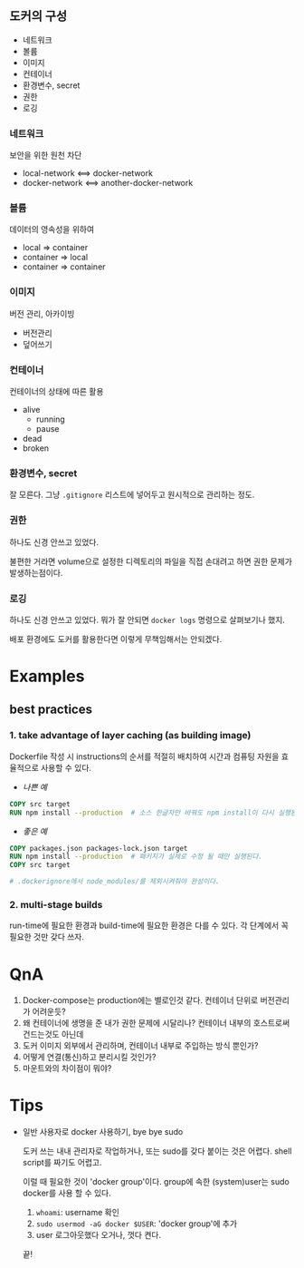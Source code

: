 ## 도커의 구성

- 네트워크
- 볼륨
- 이미지
- 컨테이너
- 환경변수, secret
- 권한
- 로깅

### 네트워크

보안을 위한 원천 차단

- local-network <==> docker-network
- docker-network <==> another-docker-network

### 볼륨

데이터의 영속성을 위하여

- local => container
- container => local
- container => container

### 이미지

버전 관리, 아카이빙

- 버전관리
- 덮어쓰기

### 컨테이너

컨테이너의 상태에 따른 활용

- alive
  - running
  - pause
- dead
- broken

### 환경변수, secret

잘 모른다. 그냥 `.gitignore` 리스트에 넣어두고 원시적으로 관리하는 정도.

### 권한

하나도 신경 안쓰고 있었다.

불편한 거라면 volume으로 설정한 디렉토리의 파일을 직접 손대려고 하면 권한 문제가 발생하는점이다.

### 로깅

하나도 신경 안쓰고 있었다. 뭐가 잘 안되면 `docker logs` 명령으로 살펴보기나 했지.

배포 환경에도 도커를 활용한다면 이렇게 무책임해서는 안되겠다.

# Examples

## best practices

### 1. take advantage of layer caching (as building image)

Dockerfile 작성 시 instructions의 순서를 적절히 배치하여 시간과 컴퓨팅 자원을 효율적으로 사용할 수 있다.

- _나쁜 예_

```Dockerfile
COPY src target
RUN npm install --production  # 소스 한글자만 바꿔도 npm install이 다시 실행된다.
```

- _좋은 예_

```Dockerfile
COPY packages.json packages-lock.json target
RUN npm install --production  # 패키지가 실제로 수정 될 때만 실행된다.
COPY src target

# .dockerignore에서 node_modules/를 제외시켜줘야 완성이다.
```

### 2. multi-stage builds

run-time에 필요한 환경과 build-time에 필요한 환경은 다를 수 있다. 각 단계에서 꼭 필요한 것만 갖다 쓰자.

# QnA

1. Docker-compose는 production에는 별로인것 같다. 컨테이너 단위로 버전관리가 어려운듯?
2. 왜 컨테이너에 생명을 준 내가 권한 문제에 시달리나? 컨테이너 내부의 호스트로써 건드는것도 아닌데
3. 도커 이미지 외부에서 관리하며, 컨테이너 내부로 주입하는 방식 뿐인가?
4. 어떻게 연결(통신)하고 분리시킬 것인가?
5. 마운트와의 차이점이 뭐야?

# Tips

- 일반 사용자로 docker 사용하기, bye bye sudo

  도커 쓰는 내내 관리자로 작업하거나, 또는 sudo를 갖다 붙이는 것은 어렵다. shell script를 짜기도 어렵고.

  이럴 때 필요한 것이 'docker group'이다. group에 속한 (system)user는 sudo docker를 사용 할 수 있다.

  1. `whoami`: username 확인
  2. `sudo usermod -aG docker $USER`: 'docker group'에 추가
  3. user 로그아웃했다 오거나, 껏다 켠다.

  끝!
